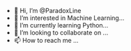 - 👋 Hi, I’m @ParadoxLine
- 👀 I’m interested in Machine Learning...
- 🌱 I’m currently learning Python...
- 💞️ I’m looking to collaborate on ...
- 📫 How to reach me ...

<!---
ParadoxLine/ParadoxLine is a ✨ special ✨ repository because its `README.md` (this file) appears on your GitHub profile.
You can click the Preview link to take a look at your changes.
--->
